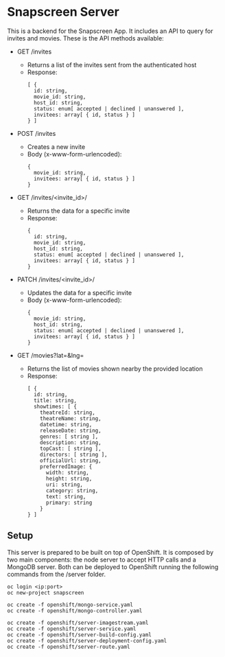 # Snapscreen Server

This is a backend for the Snapscreen App. It includes an API to query for invites and movies. These is the API methods available:

- GET /invites
  - Returns a list of the invites sent from the authenticated host
  - Response:
  	``` 
    [ { 
      id: string, 
      movie_id: string, 
      host_id: string, 
      status: enum[ accepted | declined | unanswered ], 
      invitees: array[ { id, status } ]
    } ]
    ```

- POST /invites
  - Creates a new invite
  - Body (x-www-form-urlencoded):
    ```
    { 
      movie_id: string, 
      invitees: array[ { id, status } ]
    }
    ```

- GET /invites/<invite_id>/
  - Returns the data for a specific invite
  - Response:
  	```
  	{ 
      id: string, 
      movie_id: string, 
      host_id: string, 
      status: enum[ accepted | declined | unanswered ], 
      invitees: array[ { id, status } ]
    }
    ```

- PATCH /invites/<invite_id>/
  - Updates the data for a specific invite
  - Body (x-www-form-urlencoded):
  	```
  	{ 
      movie_id: string, 
      host_id: string, 
      status: enum[ accepted | declined | unanswered ], 
      invitees: array[ { id, status } ]
    }
    ```

- GET /movies?lat=<latitude>&lng=<longitude>
  - Returns the list of movies shown nearby the provided location
  - Response:
    ```
    [ {
      id: string,
      title: string,
      showtimes: [ {
        theatreId: string,
        theatreName: string,
        datetime: string,
        releaseDate: string,
        genres: [ string ],
        description: string,
        topCast: [ string ],
        directors: [ string ],
        officialUrl: string,
        preferredImage: {
          width: string,
          height: string,
          uri: string,
          category: string,
          text: string,
          primary: string
        }
    } ]
    ```

## Setup

This server is prepared to be built on top of OpenShift. It is composed by two main components: the node server to accept HTTP calls and a MongoDB server. Both can be deployed to OpenShift running the following commands from the /server folder.

```
oc login <ip:port>
oc new-project snapscreen

oc create -f openshift/mongo-service.yaml
oc create -f openshift/mongo-controller.yaml

oc create -f openshift/server-imagestream.yaml
oc create -f openshift/server-service.yaml
oc create -f openshift/server-build-config.yaml
oc create -f openshift/server-deployment-config.yaml
oc create -f openshift/server-route.yaml
```